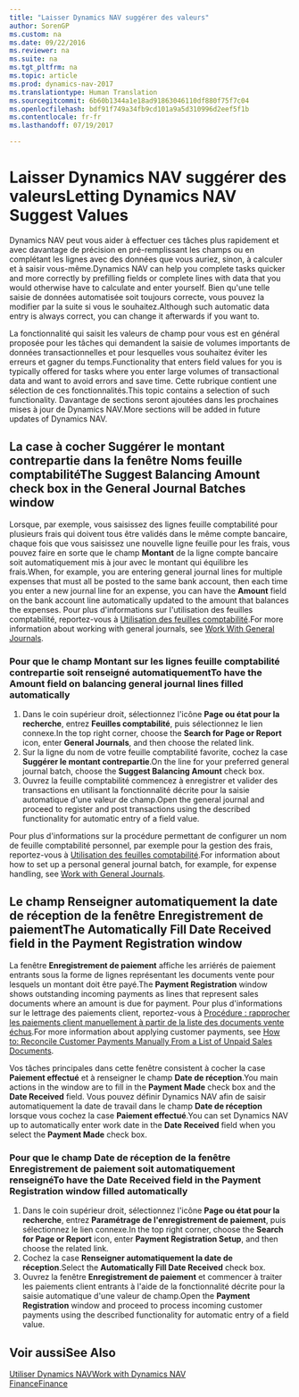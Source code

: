 ```yaml
---
title: "Laisser Dynamics NAV suggérer des valeurs"
author: SorenGP
ms.custom: na
ms.date: 09/22/2016
ms.reviewer: na
ms.suite: na
ms.tgt_pltfrm: na
ms.topic: article
ms.prod: dynamics-nav-2017
ms.translationtype: Human Translation
ms.sourcegitcommit: 6b60b1344a1e18ad91863046110df880f75f7c04
ms.openlocfilehash: bdf91f749a34fb9cd101a9a5d310996d2eef5f1b
ms.contentlocale: fr-fr
ms.lasthandoff: 07/19/2017

---
```


# <a name="letting-dynamics-nav-suggest-values"></a><span data-ttu-id="bbd29-102">Laisser Dynamics NAV suggérer des valeurs</span><span class="sxs-lookup"><span data-stu-id="bbd29-102">Letting Dynamics NAV Suggest Values</span></span>
<span data-ttu-id="bbd29-103">Dynamics NAV peut vous aider à effectuer ces tâches plus rapidement et avec davantage de précision en pré-remplissant les champs ou en complétant les lignes avec des données que vous auriez, sinon, à calculer et à saisir vous-même.</span><span class="sxs-lookup"><span data-stu-id="bbd29-103">Dynamics NAV can help you complete tasks quicker and more correctly by prefilling fields or complete lines with data that you would otherwise have to calculate and enter yourself.</span></span> <span data-ttu-id="bbd29-104">Bien qu'une telle saisie de données automatisée soit toujours correcte, vous pouvez la modifier par la suite si vous le souhaitez.</span><span class="sxs-lookup"><span data-stu-id="bbd29-104">Although such automatic data entry is always correct, you can change it afterwards if you want to.</span></span>

<span data-ttu-id="bbd29-105">La fonctionnalité qui saisit les valeurs de champ pour vous est en général proposée pour les tâches qui demandent la saisie de volumes importants de données transactionnelles et pour lesquelles vous souhaitez éviter les erreurs et gagner du temps.</span><span class="sxs-lookup"><span data-stu-id="bbd29-105">Functionality that enters field values for you is typically offered for tasks where you enter large volumes of transactional data and want to avoid errors and save time.</span></span> <span data-ttu-id="bbd29-106">Cette rubrique contient une sélection de ces fonctionnalités.</span><span class="sxs-lookup"><span data-stu-id="bbd29-106">This topic contains a selection of such functionality.</span></span> <span data-ttu-id="bbd29-107">Davantage de sections seront ajoutées dans les prochaines mises à jour de Dynamics NAV.</span><span class="sxs-lookup"><span data-stu-id="bbd29-107">More sections will be added in future updates of Dynamics NAV.</span></span>

## <a name="the-suggest-balancing-amount-check-box-in-the-general-journal-batches-window"></a><span data-ttu-id="bbd29-108">La case à cocher **Suggérer le montant contrepartie** dans la fenêtre **Noms feuille comptabilité**</span><span class="sxs-lookup"><span data-stu-id="bbd29-108">The **Suggest Balancing Amount** check box in the **General Journal Batches** window</span></span>
<span data-ttu-id="bbd29-109">Lorsque, par exemple, vous saisissez des lignes feuille comptabilité pour plusieurs frais qui doivent tous être validés dans le même compte bancaire, chaque fois que vous saisissez une nouvelle ligne feuille pour les frais, vous pouvez faire en sorte que le champ **Montant** de la ligne compte bancaire soit automatiquement mis à jour avec le montant qui équilibre les frais.</span><span class="sxs-lookup"><span data-stu-id="bbd29-109">When, for example, you are entering general journal lines for multiple expenses that must all be posted to the same bank account, then each time you enter a new journal line for an expense, you can have the **Amount** field on the bank account line automatically updated to the amount that balances the expenses.</span></span> <span data-ttu-id="bbd29-110">Pour plus d'informations sur l'utilisation des feuilles comptabilité, reportez-vous à [Utilisation des feuilles comptabilité](ui-work-general-journals.md).</span><span class="sxs-lookup"><span data-stu-id="bbd29-110">For more information about working with general journals, see [Work With General Journals](ui-work-general-journals.md).</span></span>

### <a name="to-have-the-amount-field-on-balancing-general-journal-lines-filled-automatically"></a><span data-ttu-id="bbd29-111">Pour que le champ **Montant** sur les lignes feuille comptabilité contrepartie soit renseigné automatiquement</span><span class="sxs-lookup"><span data-stu-id="bbd29-111">To have the **Amount** field on balancing general journal lines filled automatically</span></span>
1. <span data-ttu-id="bbd29-112">Dans le coin supérieur droit, sélectionnez l'icône **Page ou état pour la recherche**, entrez **Feuilles comptabilité**, puis sélectionnez le lien connexe.</span><span class="sxs-lookup"><span data-stu-id="bbd29-112">In the top right corner, choose the **Search for Page or Report** icon, enter **General Journals**, and then choose the related link.</span></span>
2. <span data-ttu-id="bbd29-113">Sur la ligne du nom de votre feuille comptabilité favorite, cochez la case **Suggérer le montant contrepartie**.</span><span class="sxs-lookup"><span data-stu-id="bbd29-113">On the line for your preferred general journal batch, choose the **Suggest Balancing Amount** check box.</span></span>
3. <span data-ttu-id="bbd29-114">Ouvrez la feuille comptabilité commencez à enregistrer et valider des transactions en utilisant la fonctionnalité décrite pour la saisie automatique d'une valeur de champ.</span><span class="sxs-lookup"><span data-stu-id="bbd29-114">Open the general journal and proceed to register and post transactions using the described functionality for automatic entry of a field value.</span></span>       

<span data-ttu-id="bbd29-115">Pour plus d'informations sur la procédure permettant de configurer un nom de feuille comptabilité personnel, par exemple pour la gestion des frais, reportez-vous à [Utilisation des feuilles comptabilité](ui-work-general-journals.md).</span><span class="sxs-lookup"><span data-stu-id="bbd29-115">For information about how to set up a personal general journal batch, for example, for expense handling, see [Work with General Journals](ui-work-general-journals.md).</span></span>

## <a name="the-automatically-fill-date-received-field-in-the-payment-registration-window"></a><span data-ttu-id="bbd29-116">Le champ **Renseigner automatiquement la date de réception** de la fenêtre **Enregistrement de paiement**</span><span class="sxs-lookup"><span data-stu-id="bbd29-116">The **Automatically Fill Date Received** field in the **Payment Registration** window</span></span>
<span data-ttu-id="bbd29-117">La fenêtre **Enregistrement de paiement** affiche les arriérés de paiement entrants sous la forme de lignes représentant les documents vente pour lesquels un montant doit être payé.</span><span class="sxs-lookup"><span data-stu-id="bbd29-117">The **Payment Registration** window shows outstanding incoming payments as lines that represent sales documents where an amount is due for payment.</span></span> <span data-ttu-id="bbd29-118">Pour plus d'informations sur le lettrage des paiements client, reportez-vous à [Procédure : rapprocher les paiements client manuellement à partir de la liste des documents vente échus](receivables-how-reconcile-customer-payments-list-unpaid-sales-documents.md).</span><span class="sxs-lookup"><span data-stu-id="bbd29-118">For more information about applying customer payments, see [How to: Reconcile Customer Payments Manually From a List of Unpaid Sales Documents](receivables-how-reconcile-customer-payments-list-unpaid-sales-documents.md).</span></span>

<span data-ttu-id="bbd29-119">Vos tâches principales dans cette fenêtre consistent à cocher la case **Paiement effectué** et à renseigner le champ **Date de réception**.</span><span class="sxs-lookup"><span data-stu-id="bbd29-119">You main actions in the window are to fill in the **Payment Made** check box and the **Date Received** field.</span></span> <span data-ttu-id="bbd29-120">Vous pouvez définir Dynamics NAV afin de saisir automatiquement la date de travail dans le champ **Date de réception** lorsque vous cochez la case **Paiement effectué**.</span><span class="sxs-lookup"><span data-stu-id="bbd29-120">You can set Dynamics NAV up to automatically enter work date in the **Date Received** field when you select the **Payment Made** check box.</span></span>

### <a name="to-have-the-date-received-field-in-the-payment-registration-window-filled-automatically"></a><span data-ttu-id="bbd29-121">Pour que le champ **Date de réception** de la fenêtre **Enregistrement de paiement** soit automatiquement renseigné</span><span class="sxs-lookup"><span data-stu-id="bbd29-121">To have the **Date Received** field in the **Payment Registration** window filled automatically</span></span>
1. <span data-ttu-id="bbd29-122">Dans le coin supérieur droit, sélectionnez l'icône **Page ou état pour la recherche**, entrez **Paramétrage de l'enregistrement de paiement**, puis sélectionnez le lien connexe.</span><span class="sxs-lookup"><span data-stu-id="bbd29-122">In the top right corner, choose the **Search for Page or Report** icon, enter **Payment Registration Setup**, and then choose the related link.</span></span>
2. <span data-ttu-id="bbd29-123">Cochez la case **Renseigner automatiquement la date de réception**.</span><span class="sxs-lookup"><span data-stu-id="bbd29-123">Select the **Automatically Fill Date Received** check box.</span></span>
3. <span data-ttu-id="bbd29-124">Ouvrez la fenêtre **Enregistrement de paiement** et commencer à traiter les paiements client entrants à l'aide de la fonctionnalité décrite pour la saisie automatique d'une valeur de champ.</span><span class="sxs-lookup"><span data-stu-id="bbd29-124">Open the **Payment Registration** window and proceed to process incoming customer payments using the described functionality for automatic entry of a field value.</span></span>

## <a name="see-also"></a><span data-ttu-id="bbd29-125">Voir aussi</span><span class="sxs-lookup"><span data-stu-id="bbd29-125">See Also</span></span>
[<span data-ttu-id="bbd29-126">Utiliser Dynamics NAV</span><span class="sxs-lookup"><span data-stu-id="bbd29-126">Work with Dynamics NAV</span></span>](ui-work-product.md)  
[<span data-ttu-id="bbd29-127">Finance</span><span class="sxs-lookup"><span data-stu-id="bbd29-127">Finance</span></span>](Finance.md)

